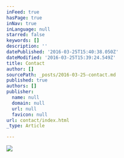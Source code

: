 ```yaml
---
inFeed: true
hasPage: true
inNav: true
inLanguage: null
starred: false
keywords: []
description: ''
datePublished: '2016-03-25T15:40:38.050Z'
dateModified: '2016-03-25T15:39:24.549Z'
title: Contact
author: []
sourcePath: _posts/2016-03-25-contact.md
published: true
authors: []
publisher:
  name: null
  domain: null
  url: null
  favicon: null
url: contact/index.html
_type: Article

---
```

![](https://s3-us-west-2.amazonaws.com/the-grid-img/p/166c743ab58219c04a6034cd0a2de496f0a7f41e.jpg)